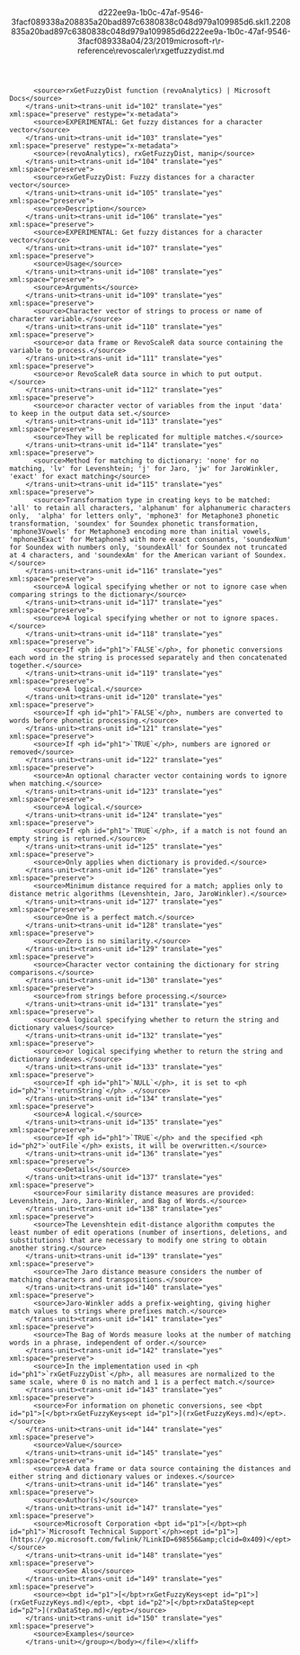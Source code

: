 <?xml version="1.0"?><xliff version="1.2" xmlns="urn:oasis:names:tc:xliff:document:1.2" xmlns:xsi="http://www.w3.org/2001/XMLSchema-instance" xsi:schemaLocation="urn:oasis:names:tc:xliff:document:1.2 xliff-core-1.2-transitional.xsd"><file datatype="xml" original="rxgetfuzzydist.md" source-language="en-US" target-language="en-US"><header><tool tool-id="mdxliff" tool-name="mdxliff" tool-version="1.0-1931010" tool-company="Microsoft" /><xliffext:skl_file_name xmlns:xliffext="urn:microsoft:content:schema:xliffextensions">d222ee9a-1b0c-47af-9546-3facf089338a208835a20bad897c6380838c048d979a109985d6.skl</xliffext:skl_file_name><xliffext:version xmlns:xliffext="urn:microsoft:content:schema:xliffextensions">1.2</xliffext:version><xliffext:ms.openlocfilehash xmlns:xliffext="urn:microsoft:content:schema:xliffextensions">208835a20bad897c6380838c048d979a109985d6</xliffext:ms.openlocfilehash><xliffext:ms.sourcegitcommit xmlns:xliffext="urn:microsoft:content:schema:xliffextensions">d222ee9a-1b0c-47af-9546-3facf089338a</xliffext:ms.sourcegitcommit><xliffext:ms.lasthandoff xmlns:xliffext="urn:microsoft:content:schema:xliffextensions">04/23/2019</xliffext:ms.lasthandoff><xliffext:ms.openlocfilepath xmlns:xliffext="urn:microsoft:content:schema:xliffextensions">microsoft-r\r-reference\revoscaler\rxgetfuzzydist.md</xliffext:ms.openlocfilepath></header><body><group id="content" extype="content"><trans-unit id="101" translate="yes" xml:space="preserve" restype="x-metadata">
          <source>rxGetFuzzyDist function (revoAnalytics) | Microsoft Docs</source>
        </trans-unit><trans-unit id="102" translate="yes" xml:space="preserve" restype="x-metadata">
          <source>EXPERIMENTAL: Get fuzzy distances for a character vector</source>
        </trans-unit><trans-unit id="103" translate="yes" xml:space="preserve" restype="x-metadata">
          <source>(revoAnalytics), rxGetFuzzyDist, manip</source>
        </trans-unit><trans-unit id="104" translate="yes" xml:space="preserve">
          <source>rxGetFuzzyDist: Fuzzy distances for a character vector</source>
        </trans-unit><trans-unit id="105" translate="yes" xml:space="preserve">
          <source>Description</source>
        </trans-unit><trans-unit id="106" translate="yes" xml:space="preserve">
          <source>EXPERIMENTAL: Get fuzzy distances for a character vector</source>
        </trans-unit><trans-unit id="107" translate="yes" xml:space="preserve">
          <source>Usage</source>
        </trans-unit><trans-unit id="108" translate="yes" xml:space="preserve">
          <source>Arguments</source>
        </trans-unit><trans-unit id="109" translate="yes" xml:space="preserve">
          <source>Character vector of strings to process or name of character variable.</source>
        </trans-unit><trans-unit id="110" translate="yes" xml:space="preserve">
          <source>or data frame or RevoScaleR data source containing the variable to process.</source>
        </trans-unit><trans-unit id="111" translate="yes" xml:space="preserve">
          <source>or RevoScaleR data source in which to put output.</source>
        </trans-unit><trans-unit id="112" translate="yes" xml:space="preserve">
          <source>or character vector of variables from the input 'data' to keep in the output data set.</source>
        </trans-unit><trans-unit id="113" translate="yes" xml:space="preserve">
          <source>They will be replicated for multiple matches.</source>
        </trans-unit><trans-unit id="114" translate="yes" xml:space="preserve">
          <source>Method for matching to dictionary: 'none' for no matching, 'lv' for Levenshtein; 'j' for Jaro, 'jw' for JaroWinkler,  'exact' for exact matching</source>
        </trans-unit><trans-unit id="115" translate="yes" xml:space="preserve">
          <source>Transformation type in creating keys to be matched: 'all' to retain all characters, 'alphanum' for alphanumeric characters only,  'alpha' for letters only", 'mphone3' for Metaphone3 phonetic transformation, 'soundex' for Soundex phonetic transformation,  'mphone3Vowels' for Metaphone3 encoding more than initial vowels, 'mphone3Exact' for Metaphone3 with more exact consonants, 'soundexNum' for Soundex with numbers only, 'soundexAll' for Soundex not truncated at 4 characters, and 'soundexAm' for the American variant of Soundex.</source>
        </trans-unit><trans-unit id="116" translate="yes" xml:space="preserve">
          <source>A logical specifying whether or not to ignore case when comparing strings to the dictionary</source>
        </trans-unit><trans-unit id="117" translate="yes" xml:space="preserve">
          <source>A logical specifying whether or not to ignore spaces.</source>
        </trans-unit><trans-unit id="118" translate="yes" xml:space="preserve">
          <source>If <ph id="ph1">`FALSE`</ph>, for phonetic conversions each word in the string is processed separately and then concatenated together.</source>
        </trans-unit><trans-unit id="119" translate="yes" xml:space="preserve">
          <source>A logical.</source>
        </trans-unit><trans-unit id="120" translate="yes" xml:space="preserve">
          <source>If <ph id="ph1">`FALSE`</ph>, numbers are converted to words before phonetic processing.</source>
        </trans-unit><trans-unit id="121" translate="yes" xml:space="preserve">
          <source>If <ph id="ph1">`TRUE`</ph>, numbers are ignored or removed</source>
        </trans-unit><trans-unit id="122" translate="yes" xml:space="preserve">
          <source>An optional character vector containing words to ignore when matching.</source>
        </trans-unit><trans-unit id="123" translate="yes" xml:space="preserve">
          <source>A logical.</source>
        </trans-unit><trans-unit id="124" translate="yes" xml:space="preserve">
          <source>If <ph id="ph1">`TRUE`</ph>, if a match is not found an empty string is returned.</source>
        </trans-unit><trans-unit id="125" translate="yes" xml:space="preserve">
          <source>Only applies when dictionary is provided.</source>
        </trans-unit><trans-unit id="126" translate="yes" xml:space="preserve">
          <source>Minimum distance required for a match; applies only to distance metric algorithms (Levenshtein, Jaro, JaroWinkler).</source>
        </trans-unit><trans-unit id="127" translate="yes" xml:space="preserve">
          <source>One is a perfect match.</source>
        </trans-unit><trans-unit id="128" translate="yes" xml:space="preserve">
          <source>Zero is no similarity.</source>
        </trans-unit><trans-unit id="129" translate="yes" xml:space="preserve">
          <source>Character vector containing the dictionary for string comparisons.</source>
        </trans-unit><trans-unit id="130" translate="yes" xml:space="preserve">
          <source>from strings before processing.</source>
        </trans-unit><trans-unit id="131" translate="yes" xml:space="preserve">
          <source>A logical specifying whether to return the string and dictionary values</source>
        </trans-unit><trans-unit id="132" translate="yes" xml:space="preserve">
          <source>or logical specifying whether to return the string and dictionary indexes.</source>
        </trans-unit><trans-unit id="133" translate="yes" xml:space="preserve">
          <source>If <ph id="ph1">`NULL`</ph>, it is set to <ph id="ph2">`!returnString`</ph> .</source>
        </trans-unit><trans-unit id="134" translate="yes" xml:space="preserve">
          <source>A logical.</source>
        </trans-unit><trans-unit id="135" translate="yes" xml:space="preserve">
          <source>If <ph id="ph1">`TRUE`</ph> and the specified <ph id="ph2">`outFile`</ph> exists, it will be overwritten.</source>
        </trans-unit><trans-unit id="136" translate="yes" xml:space="preserve">
          <source>Details</source>
        </trans-unit><trans-unit id="137" translate="yes" xml:space="preserve">
          <source>Four similarity distance measures are provided: Levenshtein, Jaro, Jaro-Winkler, and Bag of Words.</source>
        </trans-unit><trans-unit id="138" translate="yes" xml:space="preserve">
          <source>The Levenshtein edit-distance algorithm computes the least number of edit operations (number of insertions, deletions, and substitutions) that are necessary to modify one string to obtain another string.</source>
        </trans-unit><trans-unit id="139" translate="yes" xml:space="preserve">
          <source>The Jaro distance measure considers the number of matching characters and transpositions.</source>
        </trans-unit><trans-unit id="140" translate="yes" xml:space="preserve">
          <source>Jaro-Winkler adds a prefix-weighting, giving higher match values to strings where prefixes match.</source>
        </trans-unit><trans-unit id="141" translate="yes" xml:space="preserve">
          <source>The Bag of Words measure looks at the number of matching words in a phrase, independent of order.</source>
        </trans-unit><trans-unit id="142" translate="yes" xml:space="preserve">
          <source>In the implementation used in <ph id="ph1">`rxGetFuzzyDist`</ph>, all measures are normalized to the same scale, where 0 is no match and 1 is a perfect match.</source>
        </trans-unit><trans-unit id="143" translate="yes" xml:space="preserve">
          <source>For information on phonetic conversions, see <bpt id="p1">[</bpt>rxGetFuzzyKeys<ept id="p1">](rxGetFuzzyKeys.md)</ept>.</source>
        </trans-unit><trans-unit id="144" translate="yes" xml:space="preserve">
          <source>Value</source>
        </trans-unit><trans-unit id="145" translate="yes" xml:space="preserve">
          <source>A data frame or data source containing the distances and either string and dictionary values or indexes.</source>
        </trans-unit><trans-unit id="146" translate="yes" xml:space="preserve">
          <source>Author(s)</source>
        </trans-unit><trans-unit id="147" translate="yes" xml:space="preserve">
          <source>Microsoft Corporation <bpt id="p1">[</bpt><ph id="ph1">`Microsoft Technical Support`</ph><ept id="p1">](https://go.microsoft.com/fwlink/?LinkID=698556&amp;clcid=0x409)</ept></source>
        </trans-unit><trans-unit id="148" translate="yes" xml:space="preserve">
          <source>See Also</source>
        </trans-unit><trans-unit id="149" translate="yes" xml:space="preserve">
          <source><bpt id="p1">[</bpt>rxGetFuzzyKeys<ept id="p1">](rxGetFuzzyKeys.md)</ept>, <bpt id="p2">[</bpt>rxDataStep<ept id="p2">](rxDataStep.md)</ept></source>
        </trans-unit><trans-unit id="150" translate="yes" xml:space="preserve">
          <source>Examples</source>
        </trans-unit></group></body></file></xliff>